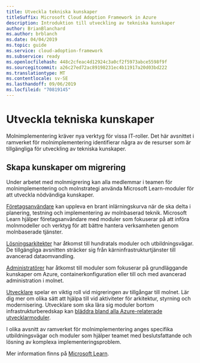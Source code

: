 ```yaml
---
title: Utveckla tekniska kunskaper
titleSuffix: Microsoft Cloud Adoption Framework in Azure
description: Introduktion till utveckling av tekniska kunskaper
author: BrianBlanchard
ms.author: brblanch
ms.date: 04/04/2019
ms.topic: guide
ms.service: cloud-adoption-framework
ms.subservice: ready
ms.openlocfilehash: 448c2cfeac4d12924c3a0cf2f5973abce5598f9f
ms.sourcegitcommit: a26c27ed72ac89198231ec4b11917a20d03bd222
ms.translationtype: MT
ms.contentlocale: sv-SE
ms.lasthandoff: 09/06/2019
ms.locfileid: "70819145"
---
```

# <a name="build-technical-skills"></a>Utveckla tekniska kunskaper

Molnimplementering kräver nya verktyg för vissa IT-roller. Det här avsnittet i ramverket för molnimplementering identifierar några av de resurser som är tillgängliga för utveckling av tekniska kunskaper.

## <a name="migration-skill-building"></a>Skapa kunskaper om migrering

Under arbetet med molnmigrering kan alla medlemmar i teamen för molnimplementering och molnstrategi använda Microsoft Learn-moduler för att utveckla nödvändiga kunskaper.

[Företagsanvändare](/learn/browse/?roles=business-user) kan uppleva en brant inlärningskurva när de ska delta i planering, testning och implementering av molnbaserad teknik. Microsoft Learn hjälper företagsanvändare med moduler som fokuserar på att införa molnmodeller och verktyg för att bättre hantera verksamheten genom molnbaserade tjänster.

[Lösningsarkitekter](/learn/browse/?roles=solution-architect) har åtkomst till hundratals moduler och utbildningsvägar. De tillgängliga avsnitten sträcker sig från kärninfrastrukturtjänster till avancerad dataomvandling.

[Administratörer](/learn/browse/?roles=administrator) har åtkomst till moduler som fokuserar på grundläggande kunskaper om Azure, containerkonfiguration eller till och med avancerad administration i molnet.

[Utvecklare](/learn/browse/?roles=developer&term=infrastructure) spelar en viktig roll vid migreringen av tillgångar till molnet. Lär dig mer om olika sätt att hjälpa till vid aktiviteter för arkitektur, styrning och modernisering. Utvecklare som ska lära sig moduler bortom infrastrukturberedskap kan [bläddra bland alla Azure-relaterade utvecklarmoduler](/learn/browse/?roles=developer&products=azure).

I olika avsnitt av ramverket för molnimplementering anges specifika utbildningsvägar och moduler som hjälper teamet med beslutsfattande och lösning av komplexa implementeringsproblem.

Mer information finns på [Microsoft Learn](/learn).
